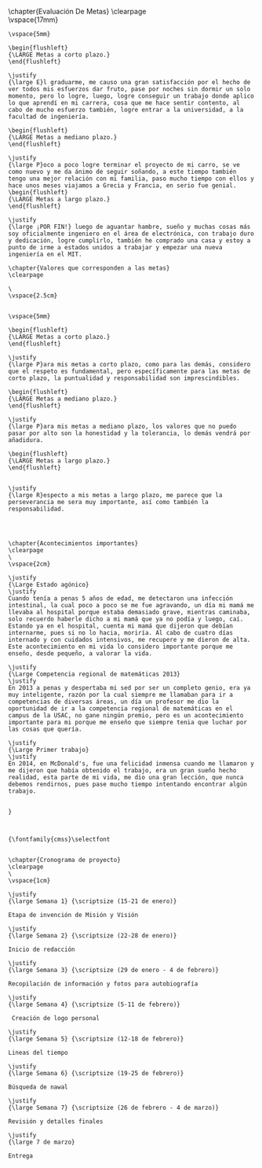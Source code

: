 \chapter{Evaluación De Metas}
    \clearpage
    \
    \vspace{17mm}
    
    
    \vspace{5mm}
    
    \begin{flushleft}
    {\LARGE Metas a corto plazo.}
    \end{flushleft}
    
    \justify
    {\large E}l graduarme, me causo una gran satisfacción por el hecho de ver todos mis esfuerzos dar fruto, pase por noches sin dormir un solo momento, pero lo logre, luego, logre conseguir un trabajo donde aplico lo que aprendí en mi carrera, cosa que me hace sentir contento, al cabo de mucho esfuerzo también, logre entrar a la universidad, a la facultad de ingeniería.
    
    \begin{flushleft}
    {\LARGE Metas a mediano plazo.}
    \end{flushleft}
    
    \justify
    {\large P}oco a poco logre terminar el proyecto de mi carro, se ve como nuevo y me da ánimo de seguir soñando, a este tiempo también tengo una mejor relación con mi familia, paso mucho tiempo con ellos y hace unos meses viajamos a Grecia y Francia, en serio fue genial.
    \begin{flushleft}
    {\LARGE Metas a largo plazo.}
    \end{flushleft}
    
    \justify
    {\large ¡POR FIN!} luego de aguantar hambre, sueño y muchas cosas más soy oficialmente ingeniero en el área de electrónica, con trabajo duro y dedicación, logre cumplirlo, también he comprado una casa y estoy a punto de irme a estados unidos a trabajar y empezar una nueva ingeniería en el MIT.
    
    \chapter{Valores que corresponden a las metas}
    \clearpage
    
    \
    \vspace{2.5cm}
    
    
    \vspace{5mm}
    
    \begin{flushleft}
    {\LARGE Metas a corto plazo.}
    \end{flushleft}
    
    \justify
    {\large P}ara mis metas a corto plazo, como para las demás, considero que el respeto es fundamental, pero específicamente para las metas de corto plazo, la puntualidad y responsabilidad son imprescindibles.
    
    \begin{flushleft}
    {\LARGE Metas a mediano plazo.}
    \end{flushleft}
    
    \justify
    {\large P}ara mis metas a mediano plazo, los valores que no puedo pasar por alto son la honestidad y la tolerancia, lo demás vendrá por añadidura.
    
    \begin{flushleft}
    {\LARGE Metas a largo plazo.}
    \end{flushleft}
    
    
    \justify
    {\large R}especto a mis metas a largo plazo, me parece que la perseverancia me sera muy importante, así como también la responsabilidad.
    
    
    
    
    \chapter{Acontecimientos importantes}
    \clearpage
    \
    \vspace{2cm}
    
    \justify
    {\Large Estado agónico}
    \justify
    Cuando tenía a penas 5 años de edad, me detectaron una infección intestinal, la cual poco a poco se me fue agravando, un día mi mamá me llevaba al hospital porque estaba demasiado grave, mientras caminaba, solo recuerdo haberle dicho a mi mamá que ya no podía y luego, caí. Estando ya en el hospital, cuenta mi mamá que dijeron que debían internarme, pues si no lo hacia, moriría. Al cabo de cuatro días internado y con cuidados intensivos, me recupere y me dieron de alta. Este acontecimiento en mi vida lo considero importante porque me enseño, desde pequeño, a valorar la vida.
    
    \justify
    {\Large Competencia regional de matemáticas 2013}
    \justify
    En 2013 a penas y despertaba mi sed por ser un completo genio, era ya muy inteligente, razón por la cual siempre me llamaban para ir a competencias de diversas áreas, un día un profesor me dio la oportunidad de ir a la competencia regional de matemáticas en el campus de la USAC, no gane ningún premio, pero es un acontecimiento importante para mi porque me enseño que siempre tenia que luchar por las cosas que quería.
    
    \justify
    {\Large Primer trabajo}
    \justify
    En 2014, en McDonald's, fue una felicidad inmensa cuando me llamaron y me dijeron que había obtenido el trabajo, era un gran sueño hecho realidad, esta parte de mi vida, me dio una gran lección, que nunca debemos rendirnos, pues pase mucho tiempo intentando encontrar algún trabajo.
    
    
    }
    
    
    
    {\fontfamily{cmss}\selectfont
    
    
    \chapter{Cronograma de proyecto}
    \clearpage
    \
    \vspace{1cm}
    
    \justify
    {\large Semana 1} {\scriptsize (15-21 de enero)} 
    
    Etapa de invención de Misión y Visión
    
    \justify
    {\large Semana 2} {\scriptsize (22-28 de enero)}
    
    Inicio de redacción

    \justify 
    {\large Semana 3} {\scriptsize (29 de enero - 4 de febrero)}
    
    Recopilación de información y fotos para autobiografía

    \justify
    {\large Semana 4} {\scriptsize (5-11 de febrero)}
    
     Creación de logo personal
     
    \justify
    {\large Semana 5} {\scriptsize (12-18 de febrero)}
    
    Lineas del tiempo
    
    \justify
    {\large Semana 6} {\scriptsize (19-25 de febrero)}
    
    Búsqueda de nawal
    
    \justify
    {\large Semana 7} {\scriptsize (26 de febrero - 4 de marzo)}
    
    Revisión y detalles finales
    
    \justify
    {\large 7 de marzo}
    
    Entrega
    
